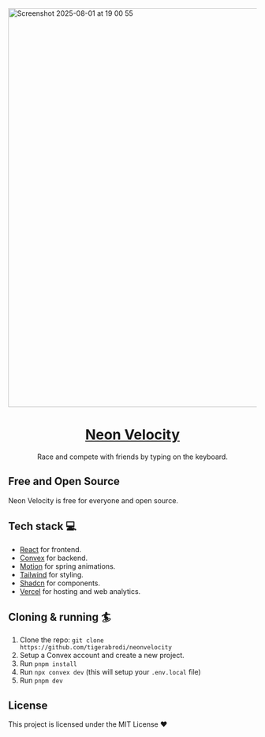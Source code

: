<img width="1507" height="808" alt="Screenshot 2025-08-01 at 19 00 55" src="https://github.com/user-attachments/assets/cc374f18-7c7b-41c3-95d9-f75fe6e79ea4" />

<div align="center">
<h1 align="center">
  <a href="https://neonvelocity.com/">Neon Velocity</a>
</h1>
  <p>
    Race and compete with friends by typing on the keyboard.
  </p>
</div>

## Free and Open Source

Neon Velocity is free for everyone and open source.

## Tech stack 💻

- [React](https://react.dev/) for frontend.
- [Convex](https://www.convex.dev/) for backend.
- [Motion](https://motion.dev/) for spring animations.
- [Tailwind](https://tailwindcss.com/) for styling.
- [Shadcn](https://ui.shadcn.com/) for components.
- [Vercel](https://vercel.com/) for hosting and web analytics.

## Cloning & running 🏄

1. Clone the repo: `git clone https://github.com/tigerabrodi/neonvelocity`
2. Setup a Convex account and create a new project.
3. Run `pnpm install`
4. Run `npx convex dev` (this will setup your `.env.local` file)
5. Run `pnpm dev`

## License

This project is licensed under the MIT License ❤️
